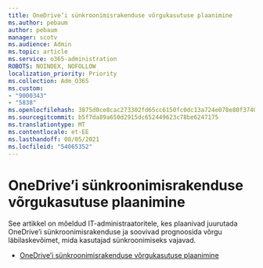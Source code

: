 ```yaml
---
title: OneDrive’i sünkroonimisrakenduse võrgukasutuse plaanimine
ms.author: pebaum
author: pebaum
manager: scotv
ms.audience: Admin
ms.topic: article
ms.service: o365-administration
ROBOTS: NOINDEX, NOFOLLOW
localization_priority: Priority
ms.collection: Adm_O365
ms.custom:
- "9000343"
- "5838"
ms.openlocfilehash: 3875d0ce8cac273302fd65cc6150fc0dc13a724e078e80f37407fe29b93fe265
ms.sourcegitcommit: b5f7da89a650d2915dc652449623c78be6247175
ms.translationtype: MT
ms.contentlocale: et-EE
ms.lasthandoff: 08/05/2021
ms.locfileid: "54065352"
---
```

# <a name="network-utilization-planning-for-the-onedrive-sync-app"></a>OneDrive’i sünkroonimisrakenduse võrgukasutuse plaanimine

See artikkel on mõeldud IT-administraatoritele, kes plaanivad juurutada OneDrive’i sünkroonimisrakenduse ja soovivad prognoosida võrgu läbilaskevõimet, mida kasutajad sünkroonimiseks vajavad.  

- [OneDrive’i sünkroonimisrakenduse võrgukasutuse plaanimine](https://docs.microsoft.com/onedrive/network-utilization-planning)